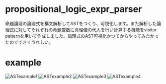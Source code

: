 # propositional_logic_expr_parser
命題論理の論理式を構文解析してASTをつくり、可視化します。また解析した論理式に対してそれぞれの命題変数に真理値の代入を行い計算する機能をvisitor patternを用いて作成しました。論理式のAST可視化かつてからやってみたかったのでできてうれしい。

# example

![ASTexample1](https://user-images.githubusercontent.com/46624038/218297175-9b00232d-b2f8-4534-8980-443f530ab657.png)
![ASTexample2](https://user-images.githubusercontent.com/46624038/218297181-466dc30c-576f-4ac3-b300-8fb80a2abd00.png)
![ASTexample3](https://user-images.githubusercontent.com/46624038/218297183-e12fcc5d-14d6-470d-9be2-1b7fe8c5abe5.png)
![ASTexample4](https://user-images.githubusercontent.com/46624038/218297187-c7427ce3-fbe1-41f1-b0a5-4ec5b15a5a45.png)

